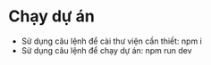 # Chạy dự án

- Sử dụng câu lệnh để cài thư viện cần thiết: npm i
- Sử dụng câu lệnh để chạy dự án: npm run dev
